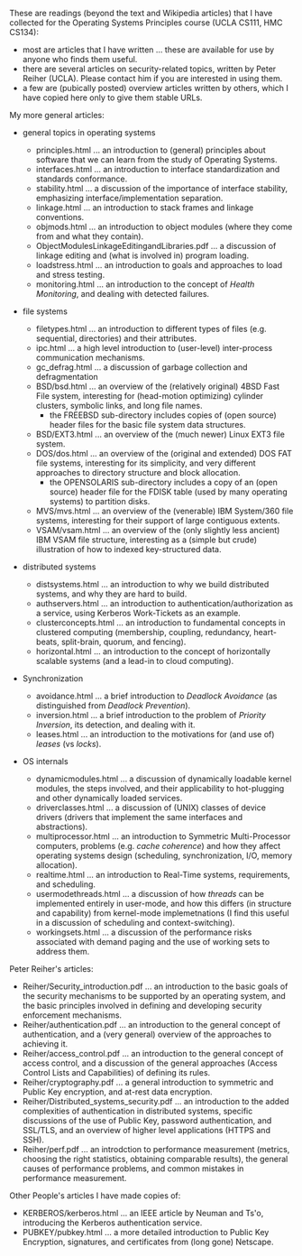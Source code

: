 These are readings (beyond the text and Wikipedia articles) that I have
collected for the Operating Systems Principles course (UCLA CS111, HMC CS134):
 - most are articles that I have written ... these are available for use by 
   anyone who finds them useful.
 - there are several articles on security-related topics, written by Peter Reiher
   (UCLA).  Please contact him if you are interested in using them.
 - a few are (pubically posted) overview articles written by others, which I 
   have copied here only to give them stable URLs.

My more general articles:

 - general topics in operating systems
   - principles.html ... an introduction to (general) principles about
     software that we can learn from the study of Operating Systems.
   - interfaces.html ... an introduction to interface standardization and
     standards conformance.
   - stability.html ... a discussion of the importance of interface stability,
     emphasizing interface/implementation separation.
   - linkage.html ... an introduction to stack frames and linkage conventions.
   - objmods.html ... an introduction to object modules (where they come from
     and what they contain).
   - ObjectModulesLinkageEditingandLibraries.pdf ... a discussion of linkage
     editing and (what is involved in) program loading.
   - loadstress.html ... an introduction to goals and approaches to load and stress testing.
   - monitoring.html ... an introduction to the concept of *Health Monitoring*,
     and dealing with detected failures.

 - file systems
   - filetypes.html ... an introduction to different types of files (e.g.
     sequential, directories) and their attributes.
   - ipc.html ... a high level introduction to (user-level) inter-process
     communication mechanisms.
   - gc_defrag.html ... a discussion of garbage collection and defragmentation
   - BSD/bsd.html ... an overview of the (relatively original) 4BSD Fast File system,
     interesting for (head-motion optimizing) cylinder clusters, symbolic links, and
     long file names.
     - the FREEBSD sub-directory includes copies of (open source) header files for
       the basic file system data structures.
   - BSD/EXT3.html ... an overview of the (much newer) Linux EXT3 file system.
   - DOS/dos.html ... an overview of the (original and extended) DOS FAT file systems,
     interesting for its simplicity, and very different approaches to directory 
     structure and block allocation.
     - the OPENSOLARIS sub-directory includes a copy of an (open source) header
       file for the FDISK table (used by many operating systems) to partition disks.
   - MVS/mvs.html ... an overview of the (venerable) IBM System/360 file systems,
     interesting for their support of large contiguous extents.
   - VSAM/vsam.html ... an overview of the (only slightly less ancient) IBM VSAM
     file structure, interesting as a (simple but crude) illustration of how to
     indexed key-structured data.

 - distributed systems
   - distsystems.html ... an introduction to why we build distributed systems,
     and why they are hard to build.
   - authservers.html ... an introduction to authentication/authorization as a 
     service, using Kerberos Work-Tickets as an example.
   - clusterconcepts.html ... an introduction to fundamental concepts in clustered
     computing (membership, coupling, redundancy, heart-beats, split-brain, quorum,
     and fencing).
   - horizontal.html ... an introduction to the concept of horizontally scalable
     systems (and a lead-in to cloud computing).

 - Synchronization
   - avoidance.html ... a brief introduction to *Deadlock Avoidance* (as distinguished
     from *Deadlock Prevention*).
   - inversion.html ... a brief introduction to the problem of *Priority Inversion*,
     its detection, and dealing with it.
   - leases.html ... an introduction to the motivations for (and use of) *leases* (vs *locks*).

 - OS internals
   - dynamicmodules.html ... a discussion of dynamically loadable kernel
     modules, the steps involved, and their applicability to hot-plugging
     and other dynamically loaded services.
   - driverclasses.html ... a discussion of (UNIX) classes of device drivers
     (drivers that implement the same interfaces and abstractions).
   - multiprocessor.html ... an introduction to Symmetric Multi-Processor
     computers, problems (e.g. *cache coherence*) and how they affect
     operating systems design (scheduling, synchronization, I/O, memory allocation).
   - realtime.html ... an introduction to Real-Time systems, requirements, and scheduling.
   - usermodethreads.html ... a discussion of how *threads* can be implemented
     entirely in user-mode, and how this differs (in structure and capability) from
     kernel-mode implemetnations (I find this useful in a discussion of scheduling
     and context-switching).
   - workingsets.html ... a discussion of the performance risks associated with
     demand paging and the use of working sets to address them.

Peter Reiher's articles:
 - Reiher/Security_introduction.pdf ... an introduction to the basic goals of the 
   security mechanisms to be supported by an operating system, and the basic
   principles involved in defining and developing security enforcement
   mechanisms.
 - Reiher/authentication.pdf ... an introduction to the general concept of
   authentication, and a (very general) overview of the approaches to achieving it.
 - Reiher/access_control.pdf ... an introduction to the general concept of
   access control, and a discussion of the general approaches (Access Control
   Lists and Capabilities) of defining its rules.
 - Reiher/cryptography.pdf ... a general introduction to symmetric and Public Key
   encryption, and at-rest data encryption.
 - Reiher/Distributed_systems_security.pdf ... an introduction to the added
   complexities of authentication in distributed systems, specific discussions
   of the use of Public Key, password authentication, and SSL/TLS, and an overview
   of higher level applications (HTTPS and SSH).
 - Reiher/perf.pdf ... an introdction to performance measurement (metrics,
   choosing the right statistics, obtaining comparable results), the general 
   causes of performance problems, and common mistakes in performance measurement.

Other People's articles I have made copies of:
 - KERBEROS/kerberos.html ... an IEEE article by Neuman and Ts'o, introducing
   the Kerberos authentication service.
 - PUBKEY/pubkey.html ... a more detailed introduction to Public Key Encryption,
   signatures, and certificates from (long gone) Netscape.
